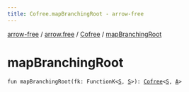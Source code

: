 ```yaml
---
title: Cofree.mapBranchingRoot - arrow-free
---
```


[arrow-free](../../index.html) / [arrow.free](../index.html) / [Cofree](index.html) / [mapBranchingRoot](./map-branching-root.html)

# mapBranchingRoot

`fun mapBranchingRoot(fk: FunctionK<`[`S`](index.html#S)`, `[`S`](index.html#S)`>): `[`Cofree`](index.html)`<`[`S`](index.html#S)`, `[`A`](index.html#A)`>`